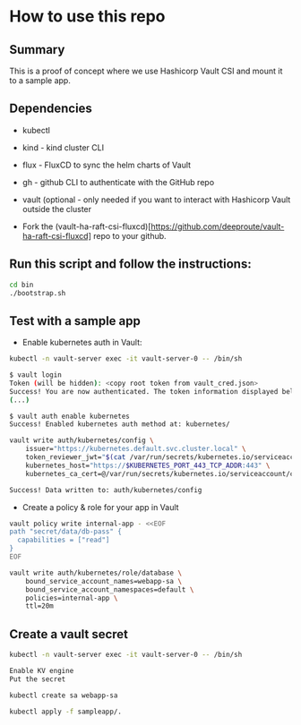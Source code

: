 # How to use this repo

## Summary

This is a proof of concept where we use Hashicorp Vault CSI and mount it to a sample app.

## Dependencies

- kubectl
- kind - kind cluster CLI
- flux - FluxCD to sync the helm charts of Vault
- gh - github CLI to authenticate with the GitHub repo
- vault (optional - only needed if you want to interact with Hashicorp Vault outside the cluster

- Fork the (vault-ha-raft-csi-fluxcd)[https://github.com/deeproute/vault-ha-raft-csi-fluxcd] repo to your github.

## Run this script and follow the instructions:
```sh
cd bin
./bootstrap.sh
```

## Test with a sample app


- Enable kubernetes auth in Vault:

```sh
kubectl -n vault-server exec -it vault-server-0 -- /bin/sh

$ vault login
Token (will be hidden): <copy root token from vault_cred.json>
Success! You are now authenticated. The token information displayed below
(...)

$ vault auth enable kubernetes
Success! Enabled kubernetes auth method at: kubernetes/

vault write auth/kubernetes/config \
    issuer="https://kubernetes.default.svc.cluster.local" \
    token_reviewer_jwt="$(cat /var/run/secrets/kubernetes.io/serviceaccount/token)" \
    kubernetes_host="https://$KUBERNETES_PORT_443_TCP_ADDR:443" \
    kubernetes_ca_cert=@/var/run/secrets/kubernetes.io/serviceaccount/ca.crt

Success! Data written to: auth/kubernetes/config
```

- Create a policy & role for your app in Vault

```sh
vault policy write internal-app - <<EOF
path "secret/data/db-pass" {
  capabilities = ["read"]
}
EOF

vault write auth/kubernetes/role/database \
    bound_service_account_names=webapp-sa \
    bound_service_account_namespaces=default \
    policies=internal-app \
    ttl=20m
```

## Create a vault secret

```sh
kubectl -n vault-server exec -it vault-server-0 -- /bin/sh

Enable KV engine
Put the secret
```

```sh
kubectl create sa webapp-sa

kubectl apply -f sampleapp/.
```
